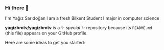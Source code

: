### Hi there 👋


I'm Yağız Sarıdoğan
I am a fresh Bilkent Student
I major in computer science


**yagizbrotv/yagizbrotv** is a ✨ _special_ ✨ repository because its `README.md` (this file) appears on your GitHub profile.

Here are some ideas to get you started:


